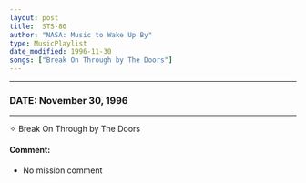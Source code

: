 ```yaml
---
layout: post
title:  STS-80
author: "NASA: Music to Wake Up By"
type: MusicPlaylist
date_modified: 1996-11-30
songs: ["Break On Through by The Doors"]
---
```


----
### DATE: November 30, 1996
----
✧ Break On Through by The Doors

#### Comment:
* No mission comment



<br/>
<center>
	<a target="_blank"
	   href="https://twitter.com/intent/tweet?hashtags=Space,NASA,Playlist,NASAWakeupCalls,SpaceProgram&text={{ page.author}}, '{{ page.songs.first }}' {{ page.title }}, {{ page.date | date: '%B %d, %Y' }}. {{ site.url }}{{ page.url }} @nasawakeupcalls">
	   <i class="fab fa-twitter" alt="Tweet this page" style="font-size: 1.3em;"></i>
	</a>
	&nbsp; 	<i class="fas fa-user-astronaut" style="font-size: 1.5em;"></i> &nbsp;
    <a type="amzn" search="'Break On Through by The Doors'" category="popular music">
        <i class="fab fa-amazon" style="font-size: 1.3em;"></i>
    </a>
</center>
